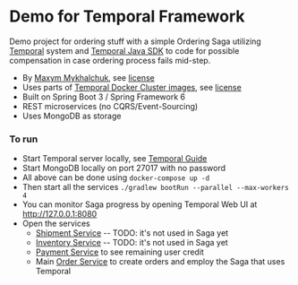 # Demo for Temporal Framework

Demo project for ordering stuff with a simple Ordering Saga utilizing  [Temporal](https://temporal.io) system and [Temporal Java SDK](https://github.com/temporalio/sdk-java) to code for possible compensation in case ordering process fails mid-step.

* By [Maxym Mykhalchuk](https://blog.maxym.dp.ua), see [license](LICENSE)
* Uses parts of [Temporal Docker Cluster images](https://github.com/temporalio/docker-compose), see [license](TEMPORAL-DOCK-LICENSE)
* Built on Spring Boot 3 / Spring Framework 6
* REST microservices (no CQRS/Event-Sourcing)
* Uses MongoDB as storage

### To run
* Start Temporal server locally, see [Temporal Guide](https://docs.temporal.io/application-development/foundations)
* Start MongoDB locally on port 27017 with no password
* All above can be done using `docker-compose up -d`
* Then start all the services `./gradlew bootRun --parallel --max-workers 4`
* You can monitor Saga progress by opening Temporal Web UI at http://127.0.0.1:8080
* Open the services
  * [Shipment Service](http://localhost:8082) -- TODO: it's not used in Saga yet
  * [Inventory Service](http://localhost:8084) -- TODO: it's not used in Saga yet
  * [Payment Service](http://localhost:8083) to see remaining user credit
  * Main [Order Service](http://localhost:8081) to create orders and employ the Saga that uses Temporal